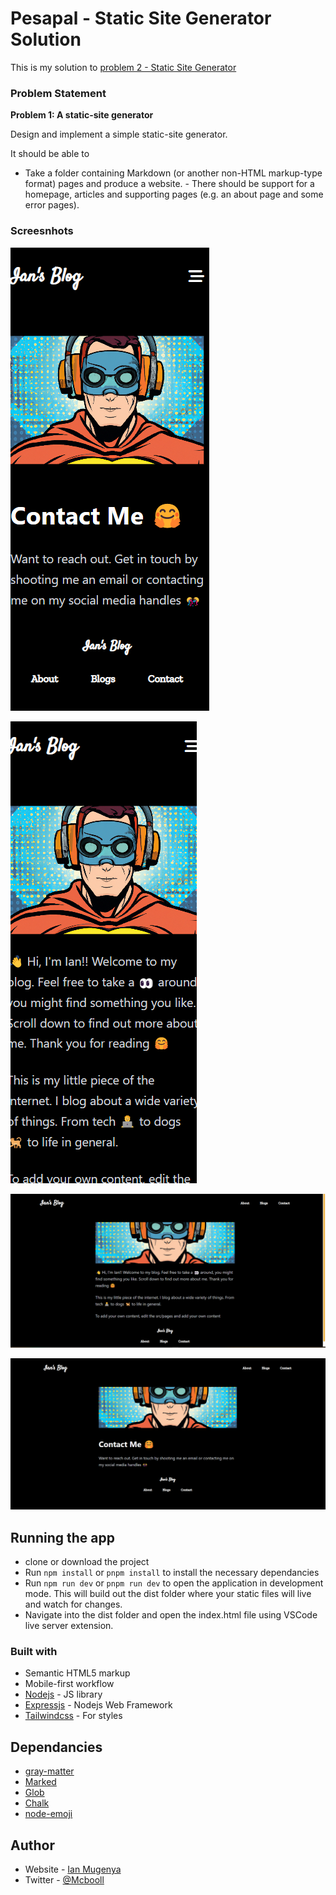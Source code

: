 # Pesapal - Static Site Generator Solution

This is my solution to [problem 2 - Static Site Generator](https://pesapal.freshteam.com/jobs/2OU7qEKgG4DR/junior-developer-23)



### Problem Statement

**Problem 1: A static-site generator**

Design and implement a simple static-site generator. 

It should be able to 
- Take a folder containing Markdown (or another non-HTML markup-type format) pages and produce a website. - There should be support for a homepage, articles and supporting pages (e.g. an about page and some error pages).


### Screesnhots

![Mobile View](./src/assets/images/mobile-view-one.png)

![Mobile View Two](./src/assets/images/mobile-view-two.png)

![Desktop View](./src/assets/images/desktop-view-one.png)

![Desktop View](./src/assets/images/desktop-view-two.png)



## Running the app
- clone or download the project
- Run `npm install` or `pnpm install` to install the necessary dependancies
- Run `npm run dev` or `pnpm run dev` to open the application in development mode. This will build out the dist folder where your static files will live and watch for changes. 
- Navigate into the dist folder and open the index.html file using VSCode live server extension.




### Built with

- Semantic HTML5 markup
- Mobile-first workflow
- [Nodejs](https://nodejs.org/en/) - JS library
- [Expressjs](https://expressjs.com/) - Nodejs Web Framework
- [Tailwindcss](https://tailwindcss.com/) - For styles

## Dependancies
- [gray-matter](https://github.com/jonschlinkert/gray-matter)
- [Marked](marked.js.org)
- [Glob](github.com/isaacs/node-glob#readme)
- [Chalk](github.com/chalk/chalk#readme)
- [node-emoji](github.com/omnidan/node-emoji#readme)


## Author

- Website - [Ian Mugenya](https://ianmugenya.netlify.app/)
- Twitter - [@Mcbooll](https://twitter.com/McBooll)
